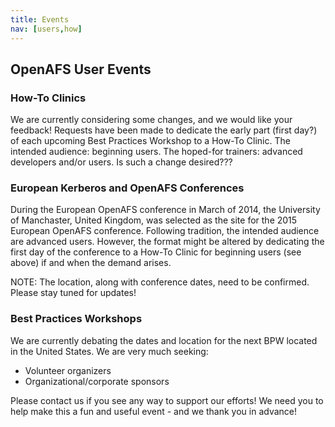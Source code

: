 ```yaml
---
title: Events
nav: [users,how]
---
```


## OpenAFS User Events ##

### How-To Clinics ###

We are currently considering some changes, and we would like your feedback! Requests have been made to dedicate the early part (first day?) of each upcoming Best Practices Workshop to a How-To Clinic. The intended audience: beginning users. The hoped-for trainers: advanced developers and/or users. Is such a change desired???

### European Kerberos and OpenAFS Conferences ###

During the European OpenAFS conference in March of 2014, the University of Manchaster, United Kingdom, was selected as the site for the 2015 European OpenAFS conference.  Following tradition, the intended audience are advanced users.  However, the format might be altered by dedicating the first day of the conference to a How-To Clinic for beginning users (see above) if and when the demand arises. 

NOTE: The location, along with conference dates, need to be confirmed.  Please stay tuned for updates!

### Best Practices Workshops ###

We are currently debating the dates and location for the next BPW located in the United States.  We are very much seeking:
  - Volunteer organizers 
  - Organizational/corporate sponsors 

Please contact us if you see any way to support our efforts!  We need you to help make this a fun and useful event - and we thank you in advance!

